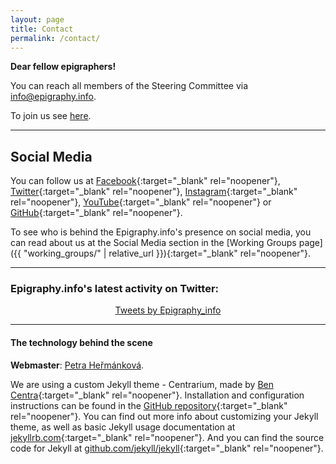```yaml
---
layout: page
title: Contact
permalink: /contact/
---
```


**Dear fellow epigraphers!**

You can reach all members of the Steering Committee via <a href = "mailto: info@epigraphy.info">info@epigraphy.info</a>.

To join us see [here](https://epigraphy.info/join_us/).

<!-- link does not work [https://groups.google.com/g/epigraphyinfo](https://groups.google.com/g/epigraphyinfo) -->

---

## Social Media

You can follow us at [Facebook](https://www.facebook.com/epigraphy.info/){:target="_blank" rel="noopener"}, [Twitter](https://twitter.com/epigraphy_info){:target="_blank" rel="noopener"}, [Instagram](https://www.instagram.com/epigraphy.info/){:target="_blank" rel="noopener"}, [YouTube](https://www.youtube.com/c/EpigraphyInfo){:target="_blank" rel="noopener"} or [GitHub](https://github.com/epigraphy-info){:target="_blank" rel="noopener"}.

To see who is behind the Epigraphy.info's presence on social media, you can read about us at the Social Media section in the [Working Groups page]({{ "working_groups/" | relative_url }}){:target="_blank" rel="noopener"}.

---
### Epigraphy.info's latest activity on Twitter:

<div align="middle">
<a class="twitter-timeline" data-width="600" data-height="1000" data-theme="light" href="https://twitter.com/epigraphy_info?ref_src=twsrc%5Etfw">Tweets by Epigraphy_info</a> <script async src="https://platform.twitter.com/widgets.js" charset="utf-8"></script>
</div>

---

<!--Placeholder for community calendar
## Epigraphy.info calendar

This is a public Epigraphy.info community calendar where you can find our forthcoming events, public meetings and social activities.

<iframe src="provide link" style="border: 0" width="800" height="600" frameborder="0" scrolling="yes"></iframe>
---
-->

#### The technology behind the scene

**Webmaster**: <a href = "mailto: petra.janouchova@gmail.com">Petra Heřmánková</a>.

We are using a custom Jekyll theme - Centrarium, made by [Ben Centra](https://github.com/bencentra){:target="_blank" rel="noopener"}. Installation and configuration instructions can be found in the [GitHub repository](https://github.com/bencentra/centrarium){:target="_blank" rel="noopener"}. You can find out more info about customizing your Jekyll theme, as well as basic Jekyll usage documentation at [jekyllrb.com](http://jekyllrb.com/){:target="_blank" rel="noopener"}. And you can find the source code for Jekyll at [github.com/jekyll/jekyll](https://github.com/jekyll/jekyll){:target="_blank" rel="noopener"}.
